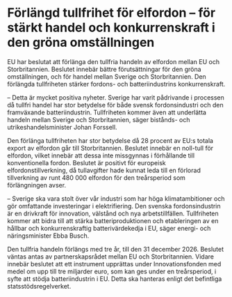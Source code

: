 # Förlängd tullfrihet för elfordon – för stärkt handel och konkurrenskraft i den gröna omställningen

EU har beslutat att förlänga den tullfria handeln av elfordon mellan EU och Storbritannien. Beslutet innebär bättre förutsättningar för den gröna omställningen, och för handel mellan Sverige och Storbritannien. Den förlängda tullfriheten stärker fordons- och batteriindustrins konkurrenskraft.

– Detta är mycket positiva nyheter. Sverige har varit pådrivande i processen då tullfri handel har stor betydelse för både svensk fordonsindustri och den framväxande batteriindustrin. Tullfriheten kommer även att underlätta handeln mellan Sverige och Storbritannien, säger bistånds- och utrikeshandelsminister Johan Forssell.

Den förlänga tullfriheten har stor betydelse då 28 procent av EU:s totala export av elfordon går till Storbritannien. Beslutet innebär en noll-tull för elfordon, vilket innebär att dessa inte missgynnas i förhållande till konventionella fordon. Beslutet är positivt för europeisk elfordonstillverkning, då tullavgifter hade kunnat leda till en förlorad tillverkning av runt 480 000 elfordon för den treårsperiod som förlängningen avser.

– Sverige ska vara stolt över vår industri som har höga klimatambitioner och gör omfattande investeringar i elektrifiering. Den svenska fordonsindustrin är en drivkraft för innovation, välstånd och nya arbetstillfällen. Tullfriheten kommer att bidra till att stärka batteriproduktionen och etableringen av en hållbar och konkurrenskraftig batterivärdekedja i EU, säger energi- och näringsminister Ebba Busch.

Den tullfria handeln förlängs med tre år, till den 31 december 2026. Beslutet väntas antas av partnerskapsrådet mellan EU och Storbritannien. Vidare innebär beslutet att ett instrument upprättas under Innovationsfonden med medel om upp till tre miljarder euro, som kan ges under en treårsperiod, i syfte att stödja batteriindustrin i EU. Detta ska hanteras enligt det befintliga statsstödsregelverket.
